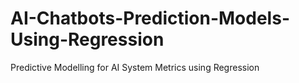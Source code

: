 # AI-Chatbots-Prediction-Models-Using-Regression
Predictive Modelling for AI System Metrics using Regression
